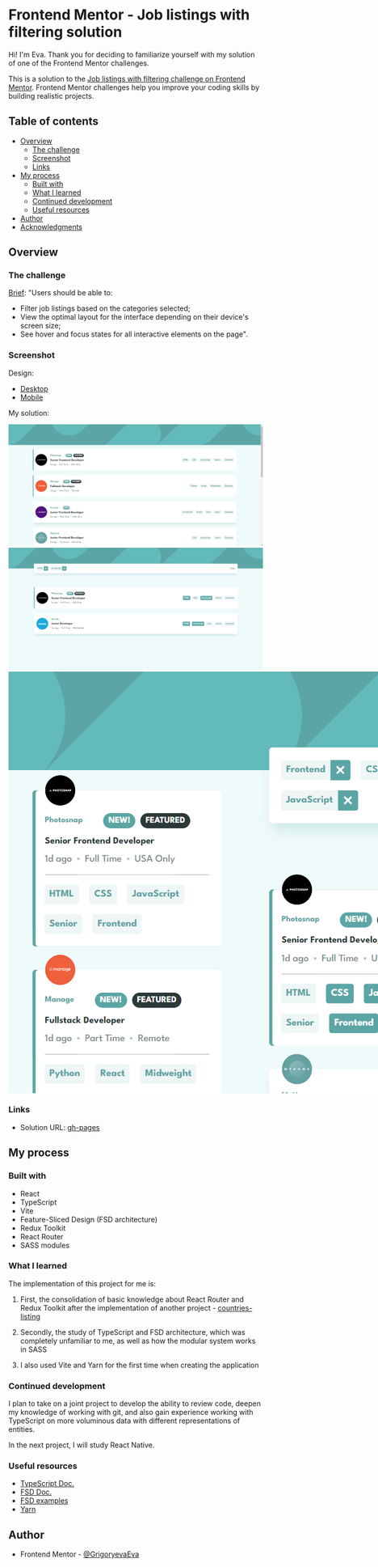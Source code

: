 # Frontend Mentor - Job listings with filtering solution

Hi! I'm Eva. Thank you for deciding to familiarize yourself with my solution of one of the Frontend Mentor challenges.

This is a solution to the [Job listings with filtering challenge on Frontend Mentor](https://www.frontendmentor.io/challenges/job-listings-with-filtering-ivstIPCt). Frontend Mentor challenges help you improve your coding skills by building realistic projects. 

## Table of contents

- [Overview](#overview)
  - [The challenge](#the-challenge)
  - [Screenshot](#screenshot)
  - [Links](#links)
- [My process](#my-process)
  - [Built with](#built-with)
  - [What I learned](#what-i-learned)
  - [Continued development](#continued-development)
  - [Useful resources](#useful-resources)
- [Author](#author)
- [Acknowledgments](#acknowledgments)

## Overview

### The challenge

[Brief](https://www.frontendmentor.io/challenges/job-listings-with-filtering-ivstIPCt):
"Users should be able to:

- Filter job listings based on the categories selected;
- View the optimal layout for the interface depending on their device's screen size;
- See hover and focus states for all interactive elements on the page".

### Screenshot

Design:
- [Desktop](design/desktop-design.jpg)
- [Mobile](design/mobile-design.jpg)

My solution:

<div align="center">
  <img src='./screenshots/desktop-without-filters.png'>
  <img src='./screenshots/desktop-with-filters.png'>
  <div style='display: flex;'>
    <img src='./screenshots/mobile-without-filters.png'>
    <img src='./screenshots/mobile-with-filters.png'>
  </div>
</div>

### Links

- Solution URL: [gh-pages](https://grigoryevaeva.github.io/vacancy-listings-with-filtering/)

## My process

### Built with

- React
- TypeScript
- Vite
- Feature-Sliced Design (FSD architecture)
- Redux Toolkit
- React Router
- SASS modules

### What I learned

The implementation of this project for me is:

1) First, the consolidation of basic knowledge about React Router and Redux Toolkit after the implementation of another project - [countries-listing](https://github.com/GrigoryevaEva/countries-listing)

2) Secondly, the study of TypeScript and FSD architecture, which was completely unfamiliar to me, as well as how the modular system works in SASS

3) I also used Vite and Yarn for the first time when creating the application

### Continued development

I plan to take on a joint project to develop the ability to review code, deepen my knowledge of working with git, and also gain experience working with TypeScript on more voluminous data with different representations of entities.

In the next project, I will study React Native.

### Useful resources

- [TypeScript Doc.](https://www.typescriptlang.org/docs/)
- [FSD Doc.](https://feature-sliced.design/ru/docs)
- [FSD examples](https://feature-sliced.design/ru/examples)
- [Yarn](https://yarnpkg.com/)

## Author

- Frontend Mentor - [@GrigoryevaEva](https://www.frontendmentor.io/profile/GrigoryevaEva)
